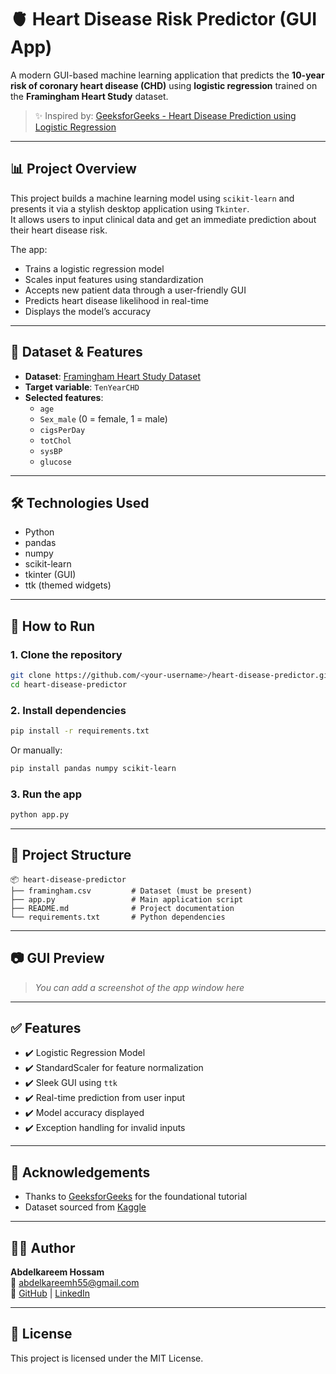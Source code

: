 # 🫀 Heart Disease Risk Predictor (GUI App)

A modern GUI-based machine learning application that predicts the **10-year risk of coronary heart disease (CHD)** using **logistic regression** trained on the **Framingham Heart Study** dataset.

> ✨ Inspired by: [GeeksforGeeks - Heart Disease Prediction using Logistic Regression](https://www.geeksforgeeks.org/ml-heart-disease-prediction-using-logistic-regression/)

---

## 📊 Project Overview

This project builds a machine learning model using `scikit-learn` and presents it via a stylish desktop application using `Tkinter`.  
It allows users to input clinical data and get an immediate prediction about their heart disease risk.

The app:
- Trains a logistic regression model
- Scales input features using standardization
- Accepts new patient data through a user-friendly GUI
- Predicts heart disease likelihood in real-time
- Displays the model’s accuracy

---

## 🧠 Dataset & Features

- **Dataset**: [Framingham Heart Study Dataset](https://www.kaggle.com/datasets/amanajmera1/framingham-heart-study-dataset)
- **Target variable**: `TenYearCHD`
- **Selected features**:
  - `age`
  - `Sex_male` (0 = female, 1 = male)
  - `cigsPerDay`
  - `totChol`
  - `sysBP`
  - `glucose`

---

## 🛠️ Technologies Used

- Python
- pandas
- numpy
- scikit-learn
- tkinter (GUI)
- ttk (themed widgets)

---

## 🚀 How to Run

### 1. Clone the repository

```bash
git clone https://github.com/<your-username>/heart-disease-predictor.git
cd heart-disease-predictor
```

### 2. Install dependencies

```bash
pip install -r requirements.txt
```

Or manually:

```bash
pip install pandas numpy scikit-learn
```

### 3. Run the app

```bash
python app.py
```

---

## 📁 Project Structure

```
📦 heart-disease-predictor
├── framingham.csv         # Dataset (must be present)
├── app.py                 # Main application script
├── README.md              # Project documentation
└── requirements.txt       # Python dependencies
```

---

## 📷 GUI Preview

> _You can add a screenshot of the app window here_

---

## ✅ Features

- ✔️ Logistic Regression Model
- ✔️ StandardScaler for feature normalization
- ✔️ Sleek GUI using `ttk`
- ✔️ Real-time prediction from user input
- ✔️ Model accuracy displayed
- ✔️ Exception handling for invalid inputs

---

## 📌 Acknowledgements

- Thanks to [GeeksforGeeks](https://www.geeksforgeeks.org/ml-heart-disease-prediction-using-logistic-regression/) for the foundational tutorial
- Dataset sourced from [Kaggle](https://www.kaggle.com/datasets/amanajmera1/framingham-heart-study-dataset)

---

## 👨‍💻 Author

**Abdelkareem Hossam**  
📧 [abdelkareemh55@gmail.com](mailto:abdelkareemh55@gmail.com)  
🔗 [GitHub](https://github.com/kilofrakh) | [LinkedIn](https://www.linkedin.com/in/abdelkareem-hossam-862a07240/)

---

## 📜 License

This project is licensed under the MIT License.
